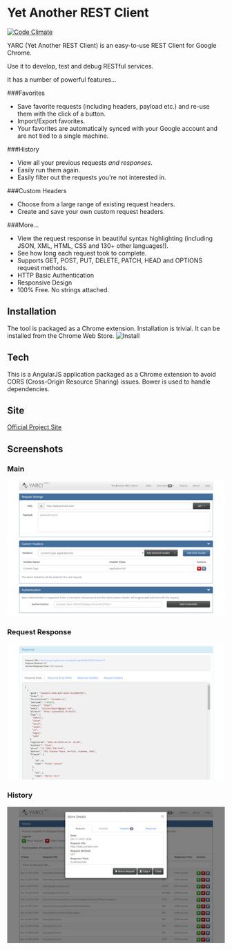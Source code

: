 # Yet Another REST Client
[![Code Climate](https://codeclimate.com/github/paulhitz/yet-another-rest-client/badges/gpa.svg)](https://codeclimate.com/github/paulhitz/yet-another-rest-client)

YARC (Yet Another REST Client) is an easy-to-use REST Client for Google Chrome.

Use it to develop, test and debug RESTful services.

It has a number of powerful features...

###Favorites
* Save favorite requests (including headers, payload etc.) and re-use them with the click of a button.
* Import/Export favorites.
* Your favorites are automatically synced with your Google account and are not tied to a single machine.

###History
* View all your previous requests *and responses*.
* Easily run them again.
* Easily filter out the requests you're not interested in.

###Custom Headers
* Choose from a large range of existing request headers.
* Create and save your own custom request headers.

###More...
* View the request response in beautiful syntax highlighting (including JSON, XML, HTML, CSS and 130+ other languages!).
* See how long each request took to complete.
* Supports GET, POST, PUT, DELETE, PATCH, HEAD and OPTIONS request methods.
* HTTP Basic Authentication
* Responsive Design
* 100% Free. No strings attached.


## Installation
The tool is packaged as a Chrome extension. Installation is trivial. It can be installed from the Chrome Web Store.
![Install](https://raw.githubusercontent.com/paulhitz/yet-another-rest-client/gh-pages/img/ChromeWebStore_BadgeWBorder_v2_206x58.png)


## Tech
This is a AngularJS application packaged as a Chrome extension to avoid CORS (Cross-Origin Resource Sharing) issues. Bower is used to handle dependencies.


## Site
[Official Project Site](http://paulhitz.com/yet-another-rest-client/)


## Screenshots

### Main
![Main Screenshot](/img/screenshots/screenshot_main.png)

### Request Response
![Response Screenshot](/img/screenshots/screenshot_response.png)

### History
![History Screenshot](/img/screenshots/screenshot_history.png)
